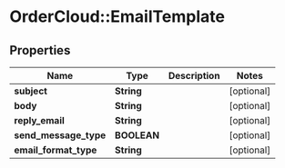 # OrderCloud::EmailTemplate

## Properties
Name | Type | Description | Notes
------------ | ------------- | ------------- | -------------
**subject** | **String** |  | [optional] 
**body** | **String** |  | [optional] 
**reply_email** | **String** |  | [optional] 
**send_message_type** | **BOOLEAN** |  | [optional] 
**email_format_type** | **String** |  | [optional] 


